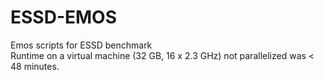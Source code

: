 # ESSD-EMOS

Emos scripts for ESSD benchmark  
Runtime on a virtual machine (32 GB, 16 x 2.3 GHz) not parallelized was < 48 minutes.
